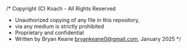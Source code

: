 /\* Copyright (C) Koach - All Rights Reserved

- Unauthorized copying of any file in this repository,
- via any medium is strictly prohibited
- Proprietary and confidential
- Written by Bryan Keane <bryankeane0@gmail.com>, January 2025
  \*/
